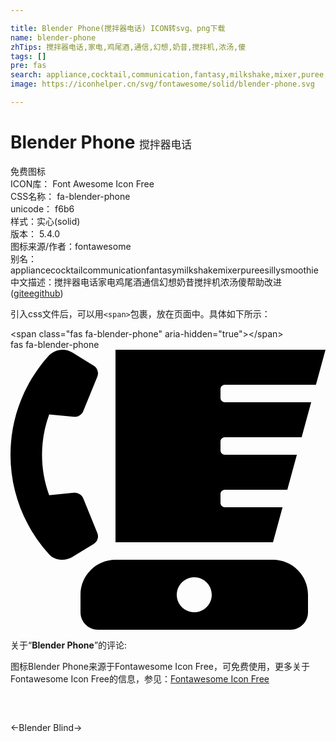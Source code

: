 ```yaml
---

title: Blender Phone(搅拌器电话) ICON转svg、png下载
name: blender-phone
zhTips: 搅拌器电话,家电,鸡尾酒,通信,幻想,奶昔,搅拌机,浓汤,傻
tags: []
pre: fas
search: appliance,cocktail,communication,fantasy,milkshake,mixer,puree,silly,smoothie
image: https://iconhelper.cn/svg/fontawesome/solid/blender-phone.svg

---
```


# Blender Phone  <small style="font-size: 60%;font-weight: 100">搅拌器电话</small>


<div class="detail-page">
<p>
<span><span class="badge-success badge">免费图标</span> </span>
<br/>
<span>
ICON库：
<span class="badge-secondary badge">Font Awesome Icon Free</span> 
</span>
<br/>
<span>
CSS名称：
<span class="badge-secondary badge">fa-blender-phone</span> 
</span>
<br/>
<span>
unicode：
<span class="badge-secondary badge">f6b6</span> 
<copy-btn content='f6b6' btn-title=""></copy-btn>
<copy-btn :content='String.fromCodePoint(parseInt("f6b6", 16))' btn-title="复制U"></copy-btn>
</span><br/><span>样式：<span class="badge-light badge">实心(solid)</span></span>
<br/>
<span>
版本：
<span class="badge-secondary badge">5.4.0</span> 
</span>
<br/>
<span>图标来源/作者：<span class="badge-light badge">fontawesome</span></span> 
<br/>
<span>别名：<span class="badge-light badge">appliance</span><span class="badge-light badge">cocktail</span><span class="badge-light badge">communication</span><span class="badge-light badge">fantasy</span><span class="badge-light badge">milkshake</span><span class="badge-light badge">mixer</span><span class="badge-light badge">puree</span><span class="badge-light badge">silly</span><span class="badge-light badge">smoothie</span></span><br/><span class="zh-detail">中文描述：<span class="badge-primary badge">搅拌器电话</span><span class="badge-primary badge">家电</span><span class="badge-primary badge">鸡尾酒</span><span class="badge-primary badge">通信</span><span class="badge-primary badge">幻想</span><span class="badge-primary badge">奶昔</span><span class="badge-primary badge">搅拌机</span><span class="badge-primary badge">浓汤</span><span class="badge-primary badge">傻</span><span class="help-link"><span>帮助改进</span>(<a href="https://gitee.com/liuwave/icon-helper/edit/master/json/fontawesome/solid/blender-phone.json" target="_blank" rel="noopener noreferrer">gitee</a><a href="https://github.com/liuwave/icon-helper/edit/master/json/fontawesome/solid/blender-phone.json" target="_blank" rel="noopener noreferrer">github</a></span>)</span><br/>
</p>
</div>
<div class="alert alert-dark">
  <i class="fas fa-blender-phone fa-xs"></i>
  <i class="fas fa-blender-phone fa-sm"></i>
  <i class="fas fa-blender-phone fa-lg"></i>
  <i class="fas fa-blender-phone fa-2x"></i>
  <i class="fas fa-blender-phone fa-3x"></i>
  <i class="fas fa-blender-phone fa-5x"></i>
  <i class="fas fa-blender-phone fa-7x"></i>
</div>
<div>
  <p>引入css文件后，可以用<code>&lt;span&gt;</code>包裹，放在页面中。具体如下所示：    
  </p>
  <div class="alert alert-primary" style="font-size: 14px">
    &lt;span class="fas fa-blender-phone" aria-hidden="true"&gt;&lt;/span&gt;
    <copy-btn content='<span class="fas fa-blender-phone" aria-hidden="true"></span>'></copy-btn>
  </div>
  <div class="alert alert-secondary">
    <i class="fas fa-blender-phone"
    style="font-size: 24px"
    aria-hidden="true"></i> fas fa-blender-phone
    <copy-btn content="fas fa-blender-phone" btn-title="复制图标名称"></copy-btn>
  </div>
</div>
<div id="svg" class="svg-wrap">
<svg xmlns="http://www.w3.org/2000/svg" viewBox="0 0 576 512"><path d="M392 64h166.54L576 0H192v352h288l17.46-64H392c-4.42 0-8-3.58-8-8v-16c0-4.42 3.58-8 8-8h114.18l17.46-64H392c-4.42 0-8-3.58-8-8v-16c0-4.42 3.58-8 8-8h140.36l17.46-64H392c-4.42 0-8-3.58-8-8V72c0-4.42 3.58-8 8-8zM158.8 335.01l-25.78-63.26c-2.78-6.81-9.8-10.99-17.24-10.26l-45.03 4.42c-17.28-46.94-17.65-99.78 0-147.72l45.03 4.42c7.43.73 14.46-3.46 17.24-10.26l25.78-63.26c3.02-7.39.2-15.85-6.68-20.07l-39.28-24.1C98.51-3.87 80.09-.5 68.95 11.97c-92.57 103.6-92 259.55 2.1 362.49 9.87 10.8 29.12 12.48 41.65 4.8l39.41-24.18c6.89-4.22 9.7-12.67 6.69-20.07zM480 384H192c-35.35 0-64 28.65-64 64v32c0 17.67 14.33 32 32 32h352c17.67 0 32-14.33 32-32v-32c0-35.35-28.65-64-64-64zm-144 96c-17.67 0-32-14.33-32-32s14.33-32 32-32 32 14.33 32 32-14.33 32-32 32z"/></svg>
</div>
<detail full-name='fa-blender-phone'></detail>
<div class="icon-detail__container">
<p>关于“<b>Blender Phone</b>”的评论:</p>
</div>
<Vssue title="关于“Blender Phone”的评论" />    
<div><p>图标Blender Phone来源于Fontawesome Icon Free，可免费使用，更多关于  Fontawesome Icon Free的信息，参见：<a target="_blank" href="https://iconhelper.cn/fontawesome.html">Fontawesome Icon Free</a>
</p></div>

<div style="padding:2rem 0 " class="page-nav"><p class="inner"><span class="prev">←<router-link to="/icon/solid/blender.html">Blender</router-link></span> <span class="next"><router-link to="/icon/solid/blind.html">Blind</router-link>→</span></p></div>
